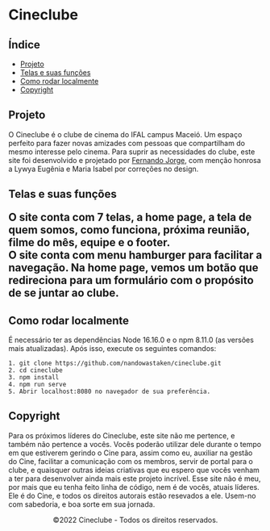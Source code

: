# Cineclube
## Índice
* <a href='#projeto'>Projeto</a>
* <a href='#funcionalidades'>Telas e suas funções</a>
* <a href='#como-rodar'>Como rodar localmente</a>
* <a href='#copyright'>Copyright</a>


<h2 id='projeto'>Projeto</h2>
<p>
O Cineclube é o clube de cinema do IFAL campus Maceió. Um espaço perfeito para fazer novas amizades com pessoas que compartilham do mesmo interesse pelo cinema. Para suprir as necessidades do clube, este site foi desenvolvido e projetado por <a href='www.github.com/nandowastaken'>Fernando Jorge</a>, com menção honrosa a Lywya Eugênia e Maria Isabel por correções no design. 
</p>

<h2 id='#funcionalidades'>Telas e suas funções</a>
<p>
  O site conta com 7 telas, a home page, a tela de quem somos, como funciona, próxima reunião, filme do mês, equipe e o footer. <br>
  O site conta com menu hamburger para facilitar a navegação. Na home page, vemos um botão que redireciona para um formulário com o propósito de se juntar ao clube. 
</p>

<h2 id='como-rodar'>Como rodar localmente</h2>
<p>
É necessário ter as dependências Node 16.16.0 e o npm 8.11.0 (as versões mais atualizadas). Após isso, execute os seguintes comandos:

```
1. git clone https://github.com/nandowastaken/cineclube.git 
2. cd cineclube
3. npm install
4. npm run serve
5. Abrir localhost:8080 no navegador de sua preferência.
```

</p>

<h2 id='copyright'>Copyright</h2>
<p>
Para os próximos líderes do Cineclube, este site não me pertence, e também não pertence a vocês. Vocês poderão utilizar dele durante o tempo em que estiverem gerindo o Cine para, assim como eu, auxiliar na gestão do Cine, facilitar a comunicação com os membros, servir de portal para o clube, e quaisquer outras ideias criativas que eu espero que vocês venham a ter para desenvolver ainda mais este projeto incrível. Esse site não é meu, por mais que eu tenha feito linha de código, nem é de vocês, atuais líderes. Ele é do Cine, e todos os direitos autorais estão resevados a ele. Usem-no com sabedoria, e boa sorte em sua jornada. 
</p>

<div align='center'>
  <p>©2022 Cineclube - Todos os direitos reservados.</p>
  
</div>



